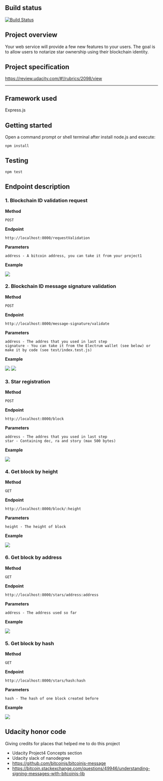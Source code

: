 ## Build status

[![Build Status](https://semaphoreci.com/api/v1/ibrunotome/udacity-blockchain-developer-nanodegree/branches/master/badge.svg)](https://semaphoreci.com/ibrunotome/udacity-blockchain-developer-nanodegree)

## Project overview

Your web service will provide a few new features to your users. The goal is to allow users to notarize star ownership using their blockchain identity.

## Project specification 

https://review.udacity.com/#!/rubrics/2098/view

---

## Framework used

Express.js

## Getting started

Open a command prompt or shell terminal after install node.js and execute:

```
npm install
```

## Testing

```
npm test
```

## Endpoint description

### 1. Blockchain ID validation request

**Method**

```
POST
```

**Endpoint**

```
http://localhost:8000/requestValidation
```

**Parameters**

```
address - A bitcoin address, you can take it from your project1
```

**Example**

<img src="https://albumizr.com/ia/7a90997f6373e50814c81795fac9883c.jpg">

### 2. Blockchain ID message signature validation

**Method**

```
POST
```

**Endpoint**

```
http://localhost:8000/message-signature/validate
```

**Parameters**

```
address - The addres that you used in last step
signature - You can take it from the Electrum wallet (see below) or make it by code (see test/index.test.js)
```

**Example**

<img src="https://albumizr.com/ia/e68f0fded8e9013405ad534876307329.jpg">
<img src="https://albumizr.com/ia/5354bdcc4c6c930cdce60aa583833252.jpg">

### 3. Star registration

**Method**

```
POST
```

**Endpoint**

```
http://localhost:8000/block
```

**Parameters**

```
address - The addres that you used in last step
star - Containing dec, ra and story (max 500 bytes)
```

**Example**

<img src="https://albumizr.com/ia/33a9881b58354aafeee40a1cc5177f40.jpg">

### 4. Get block by height

**Method**

```
GET
```

**Endpoint**

```
http://localhost:8000/block/:height
```

**Parameters**

```
height - The height of block
```

**Example**

<img src="https://albumizr.com/ia/f9f60c3e3ccaea83067312a94de2fb15.jpg">

### 6. Get block by address

**Method**

```
GET
```

**Endpoint**

```
http://localhost:8000/stars/address:address
```

**Parameters**

```
address - The address used so far
```

**Example**

<img src="https://albumizr.com/ia/93618509ebccd55a0186050decdec961.jpg">

### 5. Get block by hash

**Method**

```
GET
```

**Endpoint**

```
http://localhost:8000/stars/hash:hash
```

**Parameters**

```
hash - The hash of one block created before
```

**Example**

<img src="https://albumizr.com/ia/f4c59f431b1d75e54b5b0acb034a9a75.jpg">

## Udacity honor code

Giving credits for places that helped me to do this project

- Udacity Project4 Concepts section
- Udacity slack of nanodegree
- https://github.com/bitcoinjs/bitcoinjs-message
- https://bitcoin.stackexchange.com/questions/49946/understanding-signing-messages-with-bitcoinjs-lib